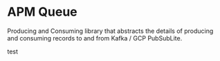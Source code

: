 # APM Queue

Producing and Consuming library that abstracts the details of producing and consuming records to
and from Kafka / GCP PubSubLite.


test
